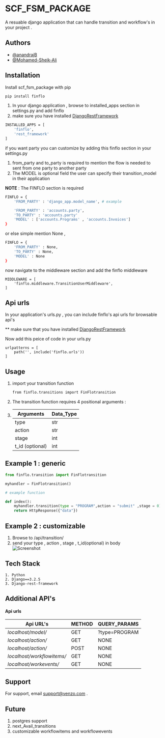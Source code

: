 
# SCF_FSM_PACKAGE

A resuable django application that can handle transition and workflow's in your project .


## Authors

- [@anandrajB](https://github.com/anandrajB)
- [@Mohamed-Sheik-Ali](https://github.com/Mohamed-Sheik-Ali)


## Installation

Install scf_fsm_package with pip

```bash
pip install finflo
```

1. In your django application , browse to installed_apps section in settings.py and add finflo 
2. make sure you have installed [DjangoRestFramework](https://www.django-rest-framework.org/#installation)

```bash
INSTALLED_APPS = [
    'finflo',
    'rest_framework'
]
```
if you want party you can customize by adding this finflo section in your settings.py 

1. from_party and to_party is required to mention the flow is needed to sent from one party to another party
2. The MODEL is optional field the user can specify their transition_model in their application

**NOTE** : The FINFLO section is required 
```bash
FINFLO = {
    'FROM_PARTY' : 'django_app.model_name', # example

    'FROM_PARTY' : 'accounts.party',
    'TO_PARTY' : 'accounts.party'
    'MODEL' : ['accounts.Programs' , 'accounts.Invoices']
}
```

or else simple mention None , 

```bash
FINFLO = {
    'FROM_PARTY' : None,
    'TO_PARTY' : None,
    'MODEL' : None
}
```

now navigate to the middleware section and add the finflo middleware


```
MIDDLEWARE = [
    'finflo.middleware.TransitionUserMiddleware',
]
```

## Api urls 

In your application's urls.py , you can include finflo's api urls for browsable api's 

** make sure that you have installed [DjangoRestFramework](https://www.django-rest-framework.org/#installation)


Now add this peice of code in your urls.py

```
urlpatterns = [
    path('', include('finflo.urls'))
]
```

## Usage


1. import your transition function 

    ```bash
    from finflo.transitions import FinFlotransition
    ```

2. The transition function requires 4 positional arguments :

3.  |  Arguments   | Data_Type  |
    | ------------- | ------------- |
    | type   | str  |
    | action  | str  |
    | stage  | int  |
    | t_id (optional) | int  | 




## Example 1 : generic

```python
from finflo.transition import FinFlotransition

myhandler = FinFlotransition()

# example function

def index():
    myhandler.transition(type = "PROGRAM",action = "submit" ,stage = 0)
    return HttpResponse({"data"})

```
## Example 2 : customizable

1. Browse to /api/transition/ 
2. send your type , action , stage , t_id(optional) in body \
![Screenshot](image1.JPG)

## Tech Stack

    1. Python
    2. Django==3.2.5
    3. Django-rest-framework


## Additional API's 

#### Api urls 


| Api URL's  | METHOD | QUERY_PARAMS |
| ------------- | ------------- | ------------- |
| *localhost/model/* | GET  | ?type=PROGRAM |
| *localhost/*action*/* | GET | NONE |
| *localhost/*action*/* | POST | NONE |
| *localhost/*workflowitems*/* | GET | NONE |
| *localhost/workevents/* | GET | NONE |




## Support

For support, email support@venzo.com .


## Future
    
1. postgres support
2. next_Avail_transitions
3. customizable workflowitems and workflowevents

